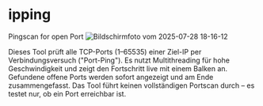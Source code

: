 # ipping
Pingscan for open Port
![Bildschirmfoto vom 2025-07-28 18-16-12](https://github.com/user-attachments/assets/93842e6f-0d2a-4816-9ad1-650b332d1c80)


Dieses Tool prüft alle TCP-Ports (1–65535) einer Ziel-IP per Verbindungsversuch ("Port-Ping").
Es nutzt Multithreading für hohe Geschwindigkeit und zeigt den Fortschritt live mit einem Balken an.
Gefundene offene Ports werden sofort angezeigt und am Ende zusammengefasst.
Das Tool führt keinen vollständigen Portscan durch – es testet nur, ob ein Port erreichbar ist.
